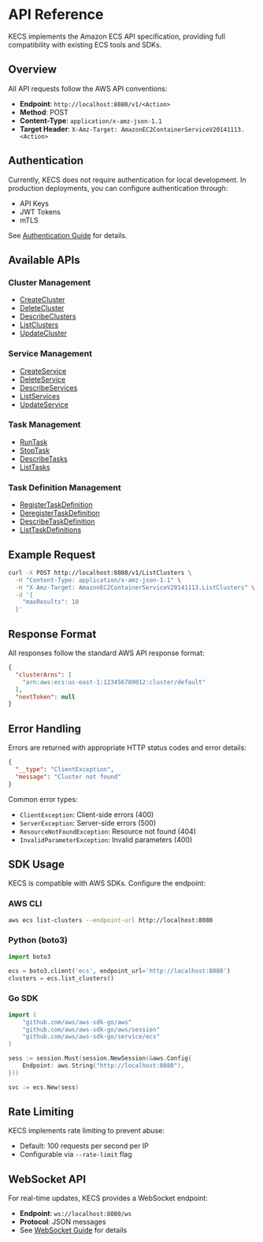 # API Reference

KECS implements the Amazon ECS API specification, providing full compatibility with existing ECS tools and SDKs.

## Overview

All API requests follow the AWS API conventions:

- **Endpoint**: `http://localhost:8080/v1/<Action>`
- **Method**: POST
- **Content-Type**: `application/x-amz-json-1.1`
- **Target Header**: `X-Amz-Target: AmazonEC2ContainerServiceV20141113.<Action>`

## Authentication

Currently, KECS does not require authentication for local development. In production deployments, you can configure authentication through:

- API Keys
- JWT Tokens
- mTLS

See [Authentication Guide](/api/authentication) for details.

## Available APIs

### Cluster Management
- [CreateCluster](/api/clusters#createcluster)
- [DeleteCluster](/api/clusters#deletecluster)
- [DescribeClusters](/api/clusters#describeclusters)
- [ListClusters](/api/clusters#listclusters)
- [UpdateCluster](/api/clusters#updatecluster)

### Service Management
- [CreateService](/api/services#createservice)
- [DeleteService](/api/services#deleteservice)
- [DescribeServices](/api/services#describeservices)
- [ListServices](/api/services#listservices)
- [UpdateService](/api/services#updateservice)

### Task Management
- [RunTask](/api/tasks#runtask)
- [StopTask](/api/tasks#stoptask)
- [DescribeTasks](/api/tasks#describetasks)
- [ListTasks](/api/tasks#listtasks)

### Task Definition Management
- [RegisterTaskDefinition](/api/task-definitions#registertaskdefinition)
- [DeregisterTaskDefinition](/api/task-definitions#deregistertaskdefinition)
- [DescribeTaskDefinition](/api/task-definitions#describetaskdefinition)
- [ListTaskDefinitions](/api/task-definitions#listtaskdefinitions)

## Example Request

```bash
curl -X POST http://localhost:8080/v1/ListClusters \
  -H "Content-Type: application/x-amz-json-1.1" \
  -H "X-Amz-Target: AmazonEC2ContainerServiceV20141113.ListClusters" \
  -d '{
    "maxResults": 10
  }'
```

## Response Format

All responses follow the standard AWS API response format:

```json
{
  "clusterArns": [
    "arn:aws:ecs:us-east-1:123456789012:cluster/default"
  ],
  "nextToken": null
}
```

## Error Handling

Errors are returned with appropriate HTTP status codes and error details:

```json
{
  "__type": "ClientException",
  "message": "Cluster not found"
}
```

Common error types:
- `ClientException`: Client-side errors (400)
- `ServerException`: Server-side errors (500)
- `ResourceNotFoundException`: Resource not found (404)
- `InvalidParameterException`: Invalid parameters (400)

## SDK Usage

KECS is compatible with AWS SDKs. Configure the endpoint:

### AWS CLI
```bash
aws ecs list-clusters --endpoint-url http://localhost:8080
```

### Python (boto3)
```python
import boto3

ecs = boto3.client('ecs', endpoint_url='http://localhost:8080')
clusters = ecs.list_clusters()
```

### Go SDK
```go
import (
    "github.com/aws/aws-sdk-go/aws"
    "github.com/aws/aws-sdk-go/aws/session"
    "github.com/aws/aws-sdk-go/service/ecs"
)

sess := session.Must(session.NewSession(&aws.Config{
    Endpoint: aws.String("http://localhost:8080"),
}))

svc := ecs.New(sess)
```

## Rate Limiting

KECS implements rate limiting to prevent abuse:
- Default: 100 requests per second per IP
- Configurable via `--rate-limit` flag

## WebSocket API

For real-time updates, KECS provides a WebSocket endpoint:
- **Endpoint**: `ws://localhost:8080/ws`
- **Protocol**: JSON messages
- See [WebSocket Guide](/api/websocket) for details